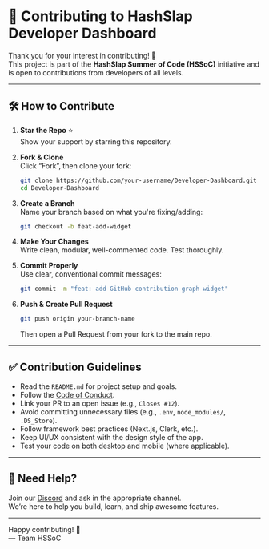 # 🤖 Contributing to HashSlap Developer Dashboard

Thank you for your interest in contributing! 🚀  
This project is part of the **HashSlap Summer of Code (HSSoC)** initiative and is open to contributions from developers of all levels.

---

## 🛠 How to Contribute

1. **Star the Repo** ⭐  
   Show your support by starring this repository.

2. **Fork & Clone**  
   Click “Fork”, then clone your fork:

   ```bash
   git clone https://github.com/your-username/Developer-Dashboard.git
   cd Developer-Dashboard
   ```

3. **Create a Branch**  
   Name your branch based on what you're fixing/adding:

   ```bash
   git checkout -b feat-add-widget
   ```

4. **Make Your Changes**  
   Write clean, modular, well-commented code. Test thoroughly.

5. **Commit Properly**  
   Use clear, conventional commit messages:

   ```bash
   git commit -m "feat: add GitHub contribution graph widget"
   ```

6. **Push & Create Pull Request**

   ```bash
   git push origin your-branch-name
   ```

   Then open a Pull Request from your fork to the main repo.

---

## ✅ Contribution Guidelines

* Read the `README.md` for project setup and goals.
* Follow the [Code of Conduct](CODE_OF_CONDUCT.md).
* Link your PR to an open issue (e.g., `Closes #12`).
* Avoid committing unnecessary files (e.g., `.env`, `node_modules/`, `.DS_Store`).
* Follow framework best practices (Next.js, Clerk, etc.).
* Keep UI/UX consistent with the design style of the app.
* Test your code on both desktop and mobile (where applicable).

---

## 💬 Need Help?

Join our [Discord](https://discord.gg/s5hmmAMeTD) and ask in the appropriate channel.  
We’re here to help you build, learn, and ship awesome features.

---

Happy contributing! 💙  
— Team HSSoC
